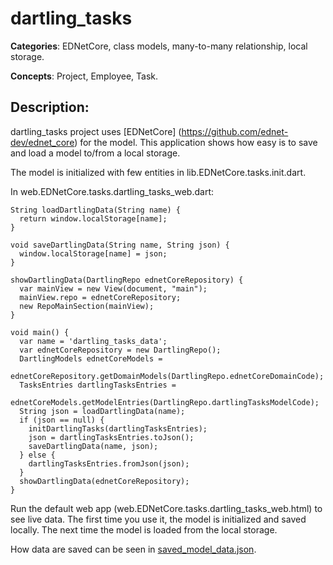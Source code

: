 # dartling_tasks

**Categories**: EDNetCore, class models, many-to-many relationship, local storage.

**Concepts**: Project, Employee, Task.

## Description:
dartling_tasks project uses
[EDNetCore] (https://github.com/ednet-dev/ednet_core) for the model.
This application shows how easy is to save and load a model to/from a local storage.

The model is initialized with few entities in lib.EDNetCore.tasks.init.dart.

In web.EDNetCore.tasks.dartling_tasks_web.dart:

    String loadDartlingData(String name) {
      return window.localStorage[name];
    }

    void saveDartlingData(String name, String json) {
      window.localStorage[name] = json;
    }

    showDartlingData(DartlingRepo ednetCoreRepository) {
      var mainView = new View(document, "main");
      mainView.repo = ednetCoreRepository;
      new RepoMainSection(mainView);
    }

    void main() {
      var name = 'dartling_tasks_data';
      var ednetCoreRepository = new DartlingRepo();
      DartlingModels ednetCoreModels =
          ednetCoreRepository.getDomainModels(DartlingRepo.ednetCoreDomainCode);
      TasksEntries dartlingTasksEntries =
          ednetCoreModels.getModelEntries(DartlingRepo.dartlingTasksModelCode);
      String json = loadDartlingData(name);
      if (json == null) {
        initDartlingTasks(dartlingTasksEntries);
        json = dartlingTasksEntries.toJson();
        saveDartlingData(name, json);
      } else {
        dartlingTasksEntries.fromJson(json);
      }
      showDartlingData(ednetCoreRepository);
    }

Run the default web app (web.EDNetCore.tasks.dartling_tasks_web.html) to see live data.
The first time you use it, the model is initialized and saved locally.
The next time the model is loaded from the local storage.

How data are saved can be seen in
[saved_model_data.json](https://github.com/dzenanr/dartling_tasks/blob/master/saved_model_data.json).

